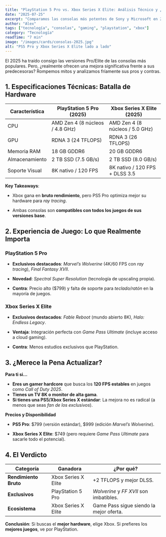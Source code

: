 ```yaml
---
title: "PlayStation 5 Pro vs. Xbox Series X Elite: Análisis Técnico y ¿Cuál Elegir?"
date: "2025-07-25"
excerpt: "Comparamos las consolas más potentes de Sony y Microsoft en 2025: especificaciones, juegos exclusivos y si justifican su alto precio."
author: "Alex"
tags: ["tecnología", "consolas", "gaming", "playstation", "xbox"]
category: "Tecnología"
readTime: "7 min"
image: "/images/cards/consolas-2025.jpg"
alt: "PS5 Pro y Xbox Series X Elite lado a lado"
---
```


El 2025 ha traído consigo las versiones Pro/Elite de las consolas más populares. Pero, ¿realmente ofrecen una mejora significativa frente a sus predecesoras? Rompemos mitos y analizamos fríamente sus pros y contras.

## 1. Especificaciones Técnicas: Batalla de Hardware

| Característica | PlayStation 5 Pro (2025)        | Xbox Series X Elite (2025)      |
| -------------- | ------------------------------- | ------------------------------- |
| CPU            | AMD Zen 4 (8 núcleos / 4.8 GHz) | AMD Zen 4 (8 núcleos / 5.0 GHz) |
| GPU            | RDNA 3 (24 TFLOPS)              | RDNA 3 (26 TFLOPS)              |
| Memoria RAM    | 18 GB GDDR6                     | 20 GB GDDR6                     |
| Almacenamiento | 2 TB SSD (7.5 GB/s)             | 2 TB SSD (8.0 GB/s)             |
| Soporte Visual | 8K nativo / 120 FPS             | 8K nativo / 120 FPS + DLSS 3.5  |

**Key Takeaways**:

- Xbox gana en **bruto rendimiento**, pero PS5 Pro optimiza mejor su hardware para _ray tracing_.

- Ambas consolas son **compatibles con todos los juegos de sus versiones base**.

## 2. Experiencia de Juego: Lo que Realmente Importa

### PlayStation 5 Pro

- **Exclusivos destacados**: _Marvel’s Wolverine_ (4K/60 FPS con _ray tracing_), _Final Fantasy XVII_.

- **Novedad**: _Spectral Super Resolution_ (tecnología de upscaling propia).

- **Contra**: Precio alto ($799) y falta de soporte para _teclado/ratón_ en la mayoría de juegos.

### Xbox Series X Elite

- **Exclusivos destacados**: _Fable Reboot_ (mundo abierto 8K), _Halo: Endless Legacy_.

- **Ventaja**: Integración perfecta con _Game Pass Ultimate_ (incluye acceso a cloud gaming).

- **Contra**: Menos estudios exclusivos que PlayStation.

## 3. ¿Merece la Pena Actualizar?

**Para ti si...**

- **Eres un gamer hardcore** que busca los **120 FPS estables** en juegos como _Call of Duty 2025_.
- **Tienes un TV 8K o monitor de alta gama**.
- **Si tienes una PS5/Xbox Series X estándar**: La mejora no es radical (a menos que seas _fan de los exclusivos_).

**Precios y Disponibilidad**

- **PS5 Pro**: $799 (versión estándar), $999 (edición _Marvel’s Wolverine_).

- **Xbox Series X Elite**: $749 (pero requiere _Game Pass Ultimate_ para sacarle todo el potencial).

## 4. El Verdicto

| Categoría             | Ganadora            | ¿Por qué?                               |
| --------------------- | ------------------- | --------------------------------------- |
| **Rendimiento Bruto** | Xbox Series X Elite | +2 TFLOPS y mejor DLSS.                 |
| **Exclusivos**        | PlayStation 5 Pro   | _Wolverine_ y _FF XVII_ son imbatibles. |
| **Ecosistema**        | Xbox Series X Elite | Game Pass sigue siendo la mejor oferta. |

**Conclusión**: Si buscas el **mejor hardware**, elige Xbox. Si prefieres los **mejores juegos**, ve por PlayStation.
